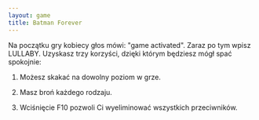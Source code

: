```yaml
---
layout: game
title: Batman Forever
---
```


Na początku gry kobiecy głos mówi: "game activated". Zaraz po tym
wpisz LULLABY. Uzyskasz trzy korzyści, dzięki którym będziesz mógł
spać spokojnie:

1. Możesz skakać na dowolny poziom w grze.

2. Masz broń każdego rodzaju.

3. Wciśnięcie F10 pozwoli Ci wyeliminować wszystkich 
przeciwników.
